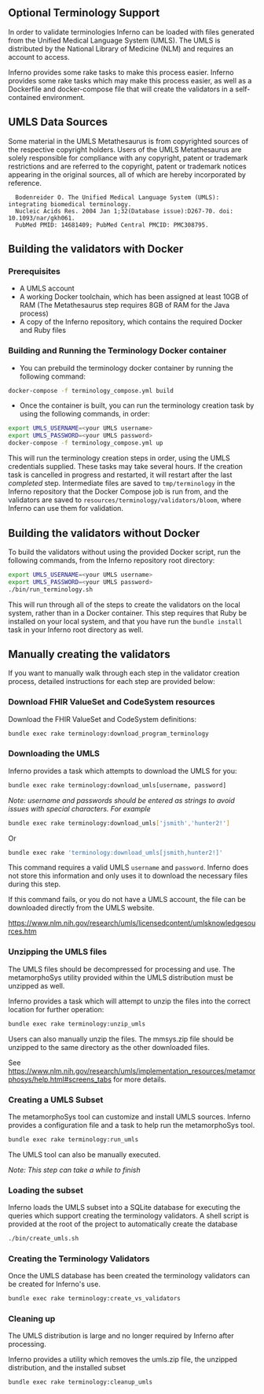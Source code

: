 ## Optional Terminology Support

In order to validate terminologies Inferno can be loaded with files generated from the 
Unified Medical Language System (UMLS).  The UMLS is distributed by the National Library of Medicine (NLM)
and requires an account to access.

Inferno provides some rake tasks to make this process easier.
Inferno provides some rake tasks which may make this process easier, as well as a Dockerfile and docker-compose file that will create the validators in a self-contained environment.

## UMLS Data Sources
Some material in the UMLS Metathesaurus is from copyrighted sources of the respective copyright holders.
Users of the UMLS Metathesaurus are solely responsible for compliance with any copyright, patent or trademark
restrictions and are referred to the copyright, patent or trademark notices appearing in the original sources,
all of which are hereby incorporated by reference.

      Bodenreider O. The Unified Medical Language System (UMLS): integrating biomedical terminology.
      Nucleic Acids Res. 2004 Jan 1;32(Database issue):D267-70. doi: 10.1093/nar/gkh061.
      PubMed PMID: 14681409; PubMed Central PMCID: PMC308795.

## Building the validators with Docker

### Prerequisites
* A UMLS account
* A working Docker toolchain, which has been assigned at least 10GB of RAM (The Metathesaurus step requires 8GB of RAM for the Java process)
* A copy of the Inferno repository, which contains the required Docker and Ruby files

### Building and Running the Terminology Docker container
* You can prebuild the terminology docker container by running the following command:
```sh
docker-compose -f terminology_compose.yml build
```
* Once the container is built, you can run the terminology creation task by using the following commands, in order:
```sh
export UMLS_USERNAME=<your UMLS username>
export UMLS_PASSWORD=<your UMLS password>
docker-compose -f terminology_compose.yml up
```
This will run the terminology creation steps in order, using the UMLS credentials supplied. These tasks may take several hours. If the creation task is cancelled in progress and restarted, it will restart after the last _completed_ step. Intermediate files are saved to `tmp/terminology` in the Inferno repository that the Docker Compose job is run from, and the validators are saved to `resources/terminology/validators/bloom`, where Inferno can use them for validation.

## Building the validators without Docker
To build the validators without using the provided Docker script, run the following commands, from the Inferno repository root directory: 
```sh
export UMLS_USERNAME=<your UMLS username>
export UMLS_PASSWORD=<your UMLS password>
./bin/run_terminology.sh
```
This will run through all of the steps to create the validators on the local system, rather than in a Docker container. This step requires that Ruby be installed on your local system, and that you have run the `bundle install` task in your Inferno root directory as well.

## Manually creating the validators
If you want to manually walk through each step in the validator creation process, detailed instructions for each step are provided below:

### Download FHIR ValueSet and CodeSystem resources

Download the FHIR ValueSet and CodeSystem definitions:

```sh
bundle exec rake terminology:download_program_terminology
```

### Downloading the UMLS

Inferno provides a task which attempts to download the UMLS for you:

```sh
bundle exec rake terminology:download_umls[username, password]
```

*Note: username and passwords should be entered as strings to avoid issues with special characters.  For example*
```sh
bundle exec rake terminology:download_umls['jsmith','hunter2!']
```

Or
```sh
bundle exec rake 'terminology:download_umls[jsmith,hunter2!]'
```

This command requires a valid UMLS `username` and `password`.  Inferno does not store this information and 
only uses it to download the necessary files during this step.

If this command fails, or you do not have a UMLS account, the file can be
downloaded directly from the UMLS website.

https://www.nlm.nih.gov/research/umls/licensedcontent/umlsknowledgesources.htm

### Unzipping the UMLS files
The UMLS files should be decompressed for processing and use.  The metamorphoSys utility provided
within the UMLS distribution must be unzipped as well.

Inferno provides a task which will attempt to unzip the files into the correct location
for further operation:

```sh
bundle exec rake terminology:unzip_umls
```

Users can also manually unzip the files.  The mmsys.zip file should be unzipped to the same
directory as the other downloaded files.

See https://www.nlm.nih.gov/research/umls/implementation_resources/metamorphosys/help.html#screens_tabs
for more details.

### Creating a UMLS Subset

The metamorphoSys tool can customize and install UMLS sources.  Inferno provides
a configuration file and a task to help run the metamorphoSys tool.

```sh
bundle exec rake terminology:run_umls
```

The UMLS tool can also be manually executed.

*Note: This step can take a while to finish*

### Loading the subset

Inferno loads the UMLS subset into a SQLite database for executing the queries which support creating the terminology validators.
A shell script is provided at the root of the project to automatically create the database

```sh
./bin/create_umls.sh
```

### Creating the Terminology Validators

Once the UMLS database has been created the terminology validators can be created for Inferno's use.

```sh
bundle exec rake terminology:create_vs_validators
```

### Cleaning up
The UMLS distribution is large and no longer required by Inferno after processing.

Inferno provides a utility which removes the umls.zip file, the unzipped distribution, and the
installed subset

```sh
bundle exec rake terminology:cleanup_umls
```
